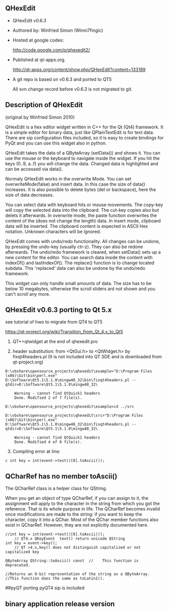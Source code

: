 ## QHexEdit

* QHexEdit v0.6.3     
* Authored by: Winfried Simon (Winni7fingic)
* Hosted at google codes: 

    http://code.google.com/p/qhexedit2/

* Published at qt-apps.org.

    http://qt-apps.org/content/show.php/QHexEdit?content=133189

* A git repo is based on v0.6.3 and ported to QT5

   All svn change record before v0.6.3 is not migrated to git.

## Description of QHexEdit 
(original  by Winfried Simon 2010)

QHexEdit is a hex editor widget written in C++ for the Qt (Qt4) framework. It is a simple editor for binary data, just like QPlainTextEdit is for text data. There are sip configuration files included, so it is easy to create bindings for PyQt and you can use this widget also in python.

QHexEdit takes the data of a QByteArray (setData()) and shows it. You can use the mouse or the keyboard to navigate inside the widget. If you hit the keys (0..9, a..f) you will change the data. Changed data is highlighted and can be accessed via data().

Normaly QHexEdit works in the overwrite Mode. You can set overwriteMode(false) and insert data. In this case the size of data() increases. It is also possible to delete bytes (del or backspace), here the size of data decreases.

You can select data with keyboard hits or mouse movements. The copy-key will copy the selected data into the clipboard. The cut-key copies also but delets it afterwards. In overwrite mode, the paste function overwrites the content of the (does not change the length) data. In insert mode, clipboard data will be inserted. The clipboard content is expected in ASCII Hex notation. Unknown characters will be ignored.

QHexEdit comes with undo/redo functionality. All changes can be undone, by pressing the undo-key (usually ctr-z). They can also be redone afterwards. The undo/redo framework is cleared, when setData() sets up a new content for the editor. You can search data inside the content with indexOf() and lastIndexOf(). The replace() function is to change located subdata. This 'replaced' data can also be undone by the undo/redo framework.

This widget can only handle small amounts of data. The size has to be below 10 megabytes, otherwise the scroll sliders ard not shown and you can't scroll any more.

## QHexEdit v0.6.3 porting to Qt 5.x
see tutorial of hwo to migrate from QT4 to QT5

https://qt-project.org/wiki/Transition_from_Qt_4.x_to_Qt5

1. QT+=qtwidget at the end of qhexedit.pro

2. header substitution:  from <QtGui.h> to <QtWidget.h>  by fixqt4headers.pl (It is not included into QT SDE and is downloaded from qt-project.org)

```
D:\vbshare\opensource_projects\qhexedit\example>"D:\Program Files (x86)\Git\bin\perl.exe" D:\Software\Qt5.1\5.1.0\mingw48_32\bin\fixqt4headers.pl --qtdir=D:\Software\Qt5.1\5.1.0\mingw48_32\

    Warning - cannot find QtQuick1 headers
    Done. Modified 2 of 7 file(s).

D:\vbshare\opensource_projects\qhexedit\example>cd ../src

D:\vbshare\opensource_projects\qhexedit\src>"D:\Program Files (x86)\Git\bin\perl.exe" D:\Software\Qt5.1\5.1.0\mingw48_32\bin\fixqt4headers.pl --qtdir=D:\Software\Qt5.1\5.1.0\mingw48_32\

    Warning - cannot find QtQuick1 headers
    Done. Modified 4 of 8 file(s).
```
3. Compiling error at line: 

```c int key = int(event->text()[0].toAscii()); ```

## QCharRef has no member toAscii()
The QCharRef class is a helper class for QString.

When you get an object of type QCharRef, if you can assign to it, the  assignment will apply to the character in the string from which you got the reference. That is its whole purpose in life. The QCharRef becomes invalid once modifications are made to the string: if you want to keep  the character, copy it into a QChar.   Most of the QChar member functions also exist in QCharRef. However,  they are not explicitly documented here.
       
```
//int key = int(event->text()[0].toAscii()); 
	// QT4.x QKeyEvent  text() return unicode QString
int key = event->key(); 
	// QT >4.x,key() does not distinguish capitalized or not capitalized key
        
QByteArray QString::toAscii() const  //    This function is deprecated.    

//Returns an 8-bit representation of the string as a QByteArray.
//This function does the same as toLatin1(). 
```
        
##pyQT porting
pyQT4 sip is included


## binary application release version

